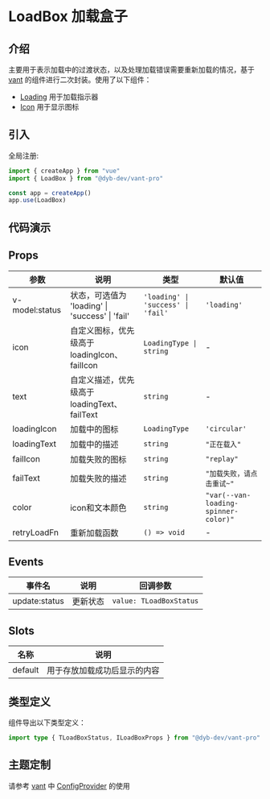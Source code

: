 # LoadBox 加载盒子

## 介绍

主要用于表示加载中的过渡状态，以及处理加载错误需要重新加载的情况，基于 [vant](https://vant-ui.github.io/vant/#/zh-CN/home) 的组件进行二次封装。使用了以下组件：

-   [Loading](https://vant-ui.github.io/vant/#/zh-CN/loading) 用于加载指示器
-   [Icon](https://vant-ui.github.io/vant/#/zh-CN/icon) 用于显示图标

## 引入

全局注册:

```ts
import { createApp } from "vue"
import { LoadBox } from "@dyb-dev/vant-pro"

const app = createApp()
app.use(LoadBox)
```

## 代码演示

<preview path="./index.vue" title="源代码 ⬇️"></preview>

## Props

| 参数           | 说明                                            | 类型                               | 默认值                               |
| -------------- | ----------------------------------------------- | ---------------------------------- | ------------------------------------ |
| v-model:status | 状态，可选值为 'loading' \| 'success' \| 'fail' | `'loading' \| 'success' \| 'fail'` | `'loading'`                          |
| icon           | 自定义图标，优先级高于 loadingIcon、failIcon    | `LoadingType \| string`            | -                                    |
| text           | 自定义描述，优先级高于 loadingText、failText    | `string`                           | -                                    |
| loadingIcon    | 加载中的图标                                    | `LoadingType`                      | `'circular'`                         |
| loadingText    | 加载中的描述                                    | `string`                           | `"正在载入"`                         |
| failIcon       | 加载失败的图标                                  | `string`                           | `"replay"`                           |
| failText       | 加载失败的描述                                  | `string`                           | `"加载失败，请点击重试~"`            |
| color          | icon和文本颜色                                  | `string`                           | `"var(--van-loading-spinner-color)"` |
| retryLoadFn    | 重新加载函数                                    | `() => void`                       | -                                    |

## Events

| 事件名        | 说明     | 回调参数                |
| ------------- | -------- | ----------------------- |
| update:status | 更新状态 | `value: TLoadBoxStatus` |

## Slots

| 名称    | 说明                         |
| ------- | ---------------------------- |
| default | 用于存放加载成功后显示的内容 |

## 类型定义

组件导出以下类型定义：

```ts
import type { TLoadBoxStatus, ILoadBoxProps } from "@dyb-dev/vant-pro"
```

## 主题定制

请参考 [vant](https://vant-ui.github.io/vant/#/zh-CN/home) 中 [ConfigProvider](https://vant-ui.github.io/vant/#/zh-CN/config-provider) 的使用
